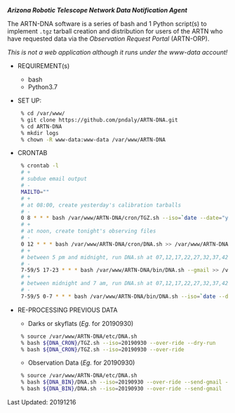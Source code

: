 ***Arizona Robotic Telescope Network Data Notification Agent***

The ARTN-DNA software is a series of bash and 1 Python script(s) to implement `.tgz` tarball creation and
distribution for users of the ARTN who have requested data via the *Observation Request Portal* (ARTN-ORP).

*This is not a web application although it runs under the www-data account!*

* REQUIREMENT(s)
   - bash
   - Python3.7

* SET UP:
    ```bash
     % cd /var/www/
     % git clone https://github.com/pndaly/ARTN-DNA.git
     % cd ARTN-DNA
     % mkdir logs
     % chown -R www-data:www-data /var/www/ARTN-DNA
    ```
 
* CRONTAB
    ```bash
     % crontab -l
     # +
     # subdue email output
     # -
     MAILTO=""
     # +
     # at 08:00, create yesterday's calibration tarballs
     # -
     0 8 * * * bash /var/www/ARTN-DNA/cron/TGZ.sh --iso=`date --date="yesterday" +\%Y\%m\%d` >> /var/www/ARTN-DNA/logs/DNA.log 2>&1
     # +
     # at noon, create tonight's observing files
     # -
     0 12 * * * bash /var/www/ARTN-DNA/cron/DNA.sh >> /var/www/ARTN-DNA/logs/DNA.log 2>&1
     # +
     # between 5 pm and midnight, run DNA.sh at 07,12,17,22,27,32,37,42,47,52,57 minutes past every hour
     # -
     7-59/5 17-23 * * * bash /var/www/ARTN-DNA/bin/DNA.sh --gmail >> /var/www/ARTN-DNA/logs/DNA.log 2>&1
     # +
     # between midnight and 7 am, run DNA.sh at 07,12,17,22,27,32,37,42,47,52,57 minutes past every hour for the previous day
     # -
     7-59/5 0-7 * * * bash /var/www/ARTN-DNA/bin/DNA.sh --iso=`date --date="yesterday" +\%Y\%m\%d` --gmail >> /var/www/ARTN-DNA/logs/DNA.log 2>&1
    ```

* RE-PROCESSING PREVIOUS DATA
    - Darks or skyflats (*Eg.* for 20190930)
    ```bash
     % source /var/www/ARTN-DNA/etc/DNA.sh
     % bash ${DNA_CRON}/TGZ.sh --iso=20190930 --over-ride --dry-run
     % bash ${DNA_CRON}/TGZ.sh --iso=20190930 --over-ride
    ```
    - Observation Data (*Eg.* for 20190930)
    ```bash
     % source /var/www/ARTN-DNA/etc/DNA.sh
     % bash ${DNA_BIN}/DNA.sh --iso=20190930 --over-ride --send-gmail --dry-run
     % bash ${DNA_BIN}/DNA.sh --iso=20190930 --over-ride --send-gmail
    ```

Last Updated: 20191216
